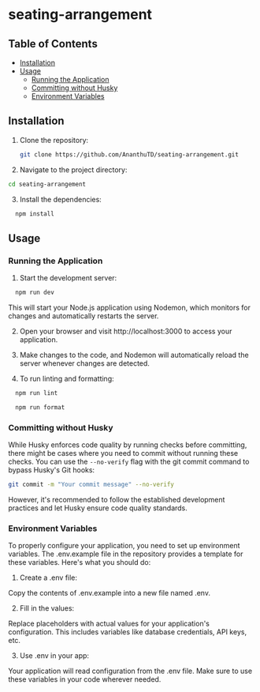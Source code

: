 # seating-arrangement

## Table of Contents

-   [Installation](#installation)
-   [Usage](#usage)
    -   [Running the Application](#running-the-application)
    -   [Committing without Husky](#committing-without-husky)
    -   [Environment Variables](#environment-variables)

## Installation

1. Clone the repository:

    ```sh
    git clone https://github.com/AnanthuTD/seating-arrangement.git
    ```

2. Navigate to the project directory:

```sh
cd seating-arrangement
```

3. Install the dependencies:

```sh
  npm install
```

## Usage

### Running the Application

1. Start the development server:

```sh
  npm run dev
```

This will start your Node.js application using Nodemon, which monitors for changes and automatically restarts the server.

2. Open your browser and visit http://localhost:3000 to access your application.

3. Make changes to the code, and Nodemon will automatically reload the server whenever changes are detected.

4. To run linting and formatting:

```sh
  npm run lint
```

```sh
  npm run format
```

### Committing without Husky

While Husky enforces code quality by running checks before committing, there might be cases where you need to commit without running these checks. You can use the `--no-verify` flag with the git commit command to bypass Husky's Git hooks:

```sh
git commit -m "Your commit message" --no-verify
```

However, it's recommended to follow the established development practices and let Husky ensure code quality standards.

### Environment Variables

To properly configure your application, you need to set up environment variables. The .env.example file in the repository provides a template for these variables. Here's what you should do:

1. Create a .env file:

Copy the contents of .env.example into a new file named .env.

2. Fill in the values:

Replace placeholders with actual values for your application's configuration. This includes variables like database credentials, API keys, etc.

3. Use .env in your app:

Your application will read configuration from the .env file. Make sure to use these variables in your code wherever needed.
